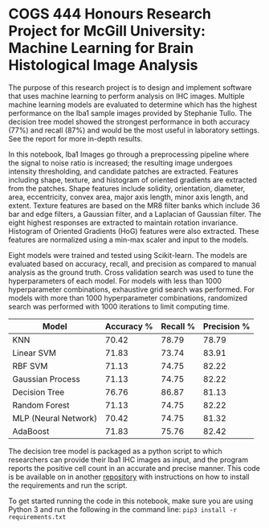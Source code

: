 # COGS 444 Honours Research Project for McGill University: Machine Learning for Brain Histological Image Analysis
The purpose of this research project is to design and implement software that uses machine learning to perform analysis on IHC images. Multiple machine learning models are evaluated to determine which has the highest performance on the Iba1 sample images provided by Stephanie Tullo. The decision tree model showed the strongest performance in both accuracy (77%) and recall (87%) and would be the most useful in laboratory settings. See the report for more in-depth results.

In this notebook, Iba1 Images go through a preprocessing pipeline where the signal to noise ratio is increased; the resulting image undergoes intensity thresholding, and candidate patches are extracted. Features including shape, texture, and histogram of oriented gradients are extracted from the patches. Shape features include solidity, orientation, diameter, area, eccentricity, convex area, major axis length, minor axis length, and extent. Texture features are based on the MR8 filter banks which include 36 bar and edge filters, a Gaussian filter, and a Laplacian of Gaussian filter. The eight highest responses are extracted to maintain rotation invariance. Histogram of Oriented Gradients (HoG) features were also extracted. These features are normalized using a min-max scaler and input to the models.

Eight models were trained and tested using Scikit-learn. The models are evaluated based on accuracy, recall, and precision as compared to manual analysis as the ground truth. Cross validation search was used to tune the hyperparameters of each model. For models with less than 1000 hyperparameter combinations, exhaustive grid search was performed. For models with more than 1000 hyperparameter combinations, randomized search was performed with 1000 iterations to limit computing time.

Model | Accuracy % | Recall % | Precision %
------------ | ------------- | ------------ | -------------
KNN | 70.42 | 78.79 | 78.79
Linear SVM | 71.83 | 73.74 | 83.91
RBF SVM | 71.13 | 74.75 | 82.22
Gaussian Process | 71.13 | 74.75 | 82.22
Decision Tree | 76.76 | 86.87 | 81.13
Random Forest | 71.13 | 74.75 | 82.22
MLP (Neural Network) | 70.42 | 74.75 | 81.32
AdaBoost | 71.83 | 75.76 | 82.42

The decision tree model is packaged as a python script to which researchers can provide their Iba1 IHC images as input, and the program reports the positive cell count in an accurate and precise manner. This code is be available on in another [repository](https://github.com/amyhynes/HistologyCellCounter) with instructions on how to install the requirements and run the script.

To get started running the code in this notebook, make sure you are using Python 3 and run the following in the command line: `pip3 install -r requirements.txt`

